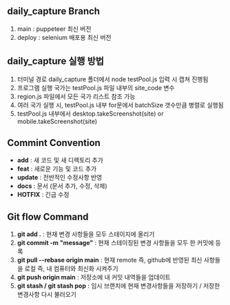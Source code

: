 ## daily_capture Branch
1. main : puppeteer 최신 버전
2. deploy : selenium 배포용 최신 버전

## daily_capture 실행 방법
1. 터미널 경로 daily_capture 폴더에서 node testPool.js 입력 시 캡쳐 진행됨
2. 프로그램 실행 국가는 testPool.js 파일 내부의 site_code 변수
3. region.js 파일에서 모든 국가 리스트 참조 가능
4. 여러 국가 실행 시, testPool.js 내부 for문에서 batchSize 갯수만큼 병렬로 실행됨
5. testPool.js 내부에서 desktop.takeScreenshot(site) or mobile.takeScreenshot(site)

## Commint Convention
- __add__ : 새 코드 및 새 디렉토리 추가
- __feat__ : 새로운 기능 및 코드 추가
- __update__ : 전반적인 수정사항 반영
- __docs__ : 문서 (문서 추가, 수정, 삭제)
- __HOTFIX__ : 긴급 수정

## Git flow Command

1. <b>git add .</b> : 현재 변경 사항들을 모두 스테이지에 올리기
2. <b>git commit -m "message"</b> : 현재 스테이징된 변경 사항들을 모두 한 커밋에 등록
3. <b>git pull --rebase origin main</b> : 현재 remote 즉, github에 반영된 최신 사항들을 로컬 즉, 내 컴퓨터와 최신화 시켜주기
4. <b>git push origin main</b> : 저장소에 내 커밋 내역들을 업데이트
5. <b>git stash / git stash pop</b> : 임시 브랜치에 현재 변경사항들을 저장하기 / 저장한 변경사항 다시 불러오기
